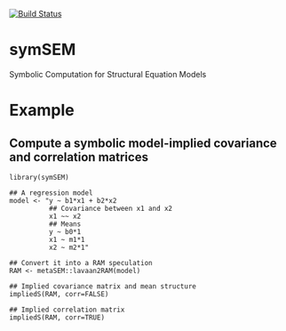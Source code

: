 [![Build Status](https://travis-ci.org/mikewlcheung/symsem.svg?branch=master)](https://travis-ci.org/mikewlcheung/symsem)

# symSEM
Symbolic Computation for Structural Equation Models

# Example

## Compute a symbolic model-implied covariance and correlation matrices

```
library(symSEM)

## A regression model
model <- "y ~ b1*x1 + b2*x2
          ## Covariance between x1 and x2
          x1 ~~ x2
          ## Means
          y ~ b0*1
          x1 ~ m1*1
          x2 ~ m2*1"

## Convert it into a RAM speculation
RAM <- metaSEM::lavaan2RAM(model)

## Implied covariance matrix and mean structure
impliedS(RAM, corr=FALSE)

## Implied correlation matrix
impliedS(RAM, corr=TRUE)
```
